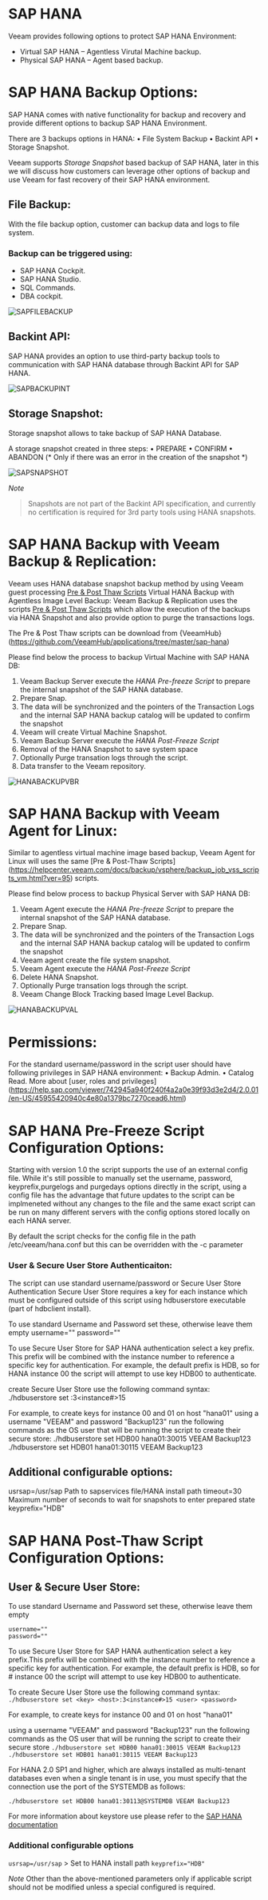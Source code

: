 # SAP HANA

Veeam provides following options to protect SAP HANA Environment:

- Virtual SAP HANA –  Agentless Virutal Machine backup.
- Physical SAP HANA – Agent based backup.

# SAP HANA Backup Options:

SAP HANA comes with native functionality for backup and recovery and provide different options to backup SAP HANA Environment.

There are 3 backups options in HANA:
•	File System Backup
•	Backint API
•	Storage Snapshot.

Veeam supports *Storage Snapshot* based backup of SAP HANA, later in this we will discuss how customers can leverage other options of backup and use Veeam for fast recovery of their SAP HANA environment.

## File Backup:

With the file backup option, customer can backup data and logs to file system.

### Backup can be triggered using:
-	SAP HANA Cockpit.
-	SAP HANA Studio.
-	SQL Commands.
-	DBA cockpit.

![SAPFILEBACKUP](best-practices-guide/applications/HANA-BACKUP-VAL-SAP.png) 


## Backint API:

SAP HANA provides an option to use third-party backup tools to communication with SAP HANA database through Backint API for SAP HANA.

![SAPBACKUPINT](.\SAP-BACKINT.png) 


## Storage Snapshot:

Storage snapshot allows to take backup of SAP HANA Database.

A storage snapshot created in three steps:
• PREPARE 
• CONFIRM
• ABANDON (* Only if there was an error in the creation of the snapshot *)

![SAPSNAPSHOT](.\SAP-SNAPSHOT.png) 

*Note* 
>Snapshots are not part of the Backint API specification, and currently no certification is required for 3rd party tools using HANA snapshots.


# SAP HANA Backup with Veeam Backup & Replication:

Veeam uses HANA database snapshot backup method by using Veeam guest processing [Pre & Post Thaw Scripts]( https://helpcenter.veeam.com/docs/backup/vsphere/backup_job_vss_scripts_vm.html?ver=95) 
Virtual HANA Backup with Agentless Image Level Backup:
Veeam Backup & Replication uses the scripts [Pre & Post Thaw Scripts]( https://helpcenter.veeam.com/docs/backup/vsphere/backup_job_vss_scripts_vm.html?ver=95) 
 which allow the execution of the backups via HANA Snapshot and also provide option to purge the transactions logs. 

The Pre & Post Thaw scripts can be download from {VeeamHub}(https://github.com/VeeamHub/applications/tree/master/sap-hana)

Please find below the process to backup Virtual Machine with SAP HANA DB:

1.	Veeam Backup Server execute the *HANA Pre-freeze Script* to prepare the internal snapshot of the SAP HANA database.
2.	Prepare Snap.
3.	The data will be synchronized and the pointers of the Transaction Logs and the internal SAP HANA backup catalog will be updated to confirm the snapshot 
4.	Veeam will create Virtual Machine Snapshot.
5.	Veeam Backup Server execute the *HANA Post-Freeze Script*
6.	Removal of the HANA Snapshot to save system space
7.	Optionally Purge transation logs through the script.
8.	Data transfer to the Veeam repository. 

![HANABACKUPVBR](.\HANA-BACKUP-VBR-SAP.png)

# SAP HANA Backup with Veeam Agent for Linux:

Similar to agentless virtual machine image based backup, Veeam Agent for Linux will uses the same [Pre & Post-Thaw Scripts] (https://helpcenter.veeam.com/docs/backup/vsphere/backup_job_vss_scripts_vm.html?ver=95) scripts. 

Please find below process to backup Physical Server with SAP HANA DB:

1.	Veeam Agent execute the *HANA Pre-freeze Script* to prepare the internal snapshot of the SAP HANA database.
2.	Prepare Snap.
3.	The data will be synchronized and the pointers of the Transaction Logs and the internal SAP HANA backup catalog will be updated to confirm the snapshot 
4.	Veeam agent create the file system snapshot.
5.	Veeam Agent execute the *HANA Post-Freeze Script*
6.	Delete HANA Snapshot.
7.	Optionally Purge transation logs through the script.
8.	Veeam Change Block Tracking based Image Level Backup.

![HANABACKUPVAL](.\HANA-BACKUP-VAL-SAP.png)

# Permissions:
For the standard username/password in the script user should have following privileges in SAP HANA environment:
•	Backup Admin.
•	Catalog Read. 
More about [user, roles and privileges] (https://help.sap.com/viewer/742945a940f240f4a2a0e39f93d3e2d4/2.0.01/en-US/45955420940c4e80a1379bc7270cead6.html) 
 
 # SAP HANA Pre-Freeze Script Configuration Options:

Starting with version 1.0 the script supports the use of an external config file. While it's still possible to manually set the username, password, keyprefix,purgelogs and purgedays options directly in the script, using a config file has the advantage that future updates to the script can be implmeneted without any changes to the file and the same exact script can be run on many different servers with the config options stored locally on each HANA server.

By default the script checks for the config file in the path /etc/veeam/hana.conf but this can be overridden with the -c parameter

### User & Secure User Store Authenticaiton:

The script can use standard username/password or Secure User Store Authentication Secure User Store requires a key for each instance which must be configured outside of this script using hdbuserstore executable (part of hdbclient install).

To use standard Username and Password set these, otherwise leave them empty
username=""
password=""

To use Secure User Store for SAP HANA authentication select a key prefix. This prefix will be combined with the instance number to reference a specific
key for authentication.  For example, the default prefix is HDB, so for HANA instance 00 the script will attempt to use key HDB00 to authenticate.

create Secure User Store use the following command syntax:
./hdbuserstore set <key> <host>:3<instance#>15 <user> <password>

For example, to create keys for instance 00 and 01 on host "hana01" using a username "VEEAM" and password "Backup123" run the following commands as the OS user that will be running the script to create their secure store:
./hdbuserstore set HDB00 hana01:30015 VEEAM Backup123
./hdbuserstore set HDB01 hana01:30115 VEEAM Backup123

## Additional configurable options:
usrsap=/usr/sap  Path to sapservices file/HANA install path
timeout=30       Maximum number of seconds to wait for snapshots to enter prepared state
keyprefix="HDB"


# SAP HANA Post-Thaw Script Configuration Options:

## User & Secure User Store:

To use standard Username and Password set these, otherwise leave them empty
```
username=""
password=""
```
To use Secure User Store for SAP HANA authentication select a key prefix.This prefix will be combined with the instance number to reference a specific
key for authentication.  For example, the default prefix is HDB, so for # instance 00 the script will attempt to use key HDB00 to authenticate.

To create Secure User Store use the following command syntax:
```./hdbuserstore set <key> <host>:3<instance#>15 <user> <password>```

For example, to create keys for instance 00 and 01 on host "hana01"

using a username "VEEAM" and password "Backup123" run the following commands as the OS user that will be running the script to create their secure store 
```./hdbuserstore set HDB00 hana01:30015 VEEAM Backup123```
```./hdbuserstore set HDB01 hana01:30115 VEEAM Backup123 ```

For HANA 2.0 SP1 and higher, which are always installed as multi-tenant databases even when a single tenant is in use, you must specify that the connection use the port of the SYSTEMDB as follows:

```./hdbuserstore set HDB00 hana01:30113@SYSTEMDB VEEAM Backup123```

For more information about keystore use please refer to the [SAP HANA documentation](http://documentation.commvault.com/commvault/v11/article?p=22335.htm)

### Additional configurable options
```usrsap=/usr/sap```  > Set to HANA install path
```keyprefix="HDB"```	
	
*Note* 
Other than the above-mentioned parameters only if applicable script should not be modified unless a special configured is required. 

